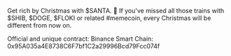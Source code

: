 Get rich by Christmas with $SANTA. 🎅
If you've missed all those trains with $SHIB, $DOGE, $FLOKI or related #memecoin, every Christmas will be different from now on.

Official and unique contract:
Binance Smart Chain: 0x95A035a4E8738C6F7bf1C2a29996Bcd79Fcc074f

<!---
richsanta/richsanta is a ✨ special ✨ repository because its `README.md` (this file) appears on your GitHub profile.
You can click the Preview link to take a look at your changes.
--->
